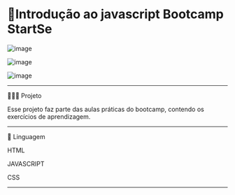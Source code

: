# 🚀Introdução ao javascript Bootcamp StartSe


![image](https://user-images.githubusercontent.com/72118415/174226729-2fef29c3-4a25-4500-9b32-479f4ca1bee4.png)

![image](https://user-images.githubusercontent.com/72118415/174226773-d9110e76-3e97-430a-b115-d09c59ce3e74.png)

![image](https://user-images.githubusercontent.com/72118415/174226910-3eb9cc9a-6bf8-4e30-9717-9f389f7f64b2.png)


***************************************************************
👩🏻‍💻 Projeto

Esse projeto faz parte das aulas práticas do bootcamp, contendo os exercícios de aprendizagem.
**************************************************************
🧩 Linguagem

HTML

JAVASCRIPT

CSS
******************************************************************
